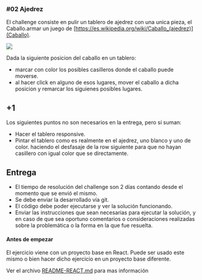 
### #02 Ajedrez

El challenge consiste en pulir un tablero de ajedrez con una unica pieza, el Caballo.armar un juego de [https://es.wikipedia.org/wiki/Caballo_(ajedrez)](Caballo).

![](https://i.imgur.com/DNgBf6Y.png)

Dada la siguiente posicion del caballo en un tablero:

* marcar con color los posibles casilleros donde el caballo puede moverse.
* al hacer click en alguno de esos lugares, mover el caballo a dicha posicion y remarcar los siguienes posibles lugares.

## +1
Los siguientes puntos no son necesarios en la entrega, pero sí suman:

* Hacer el tablero responsive.
* Pintar el tablero como es realmente en el ajedrez, uno blanco y uno de color. haciendo el desfasaje de la row siguiente para que no hayan casillero con igual color que se directamente.

## Entrega

* El tiempo de resolución del challenge son 2 días contando desde el momento que se envió el mismo.
* Se debe enviar la desarrollado vía git.
* El código debe poder ejecutarse y ver la solución funcionando.
* Enviar las instrucciones que sean necesarias para ejecutar la solución, y en caso de que sea oportuno comentarios o consideraciones realizadas sobre la problemática o la forma en la que fue resuelta.

#### Antes de empezar
El ejercicio viene con un proyecto base en React. Puede ser usado este mismo o bien hacer dicho ejercicio en un proyecto base diferente.

Ver el archivo [README-REACT.md](https://github.com/42i-co/challenge-02/blob/master/README-REACT.md) para mas información
